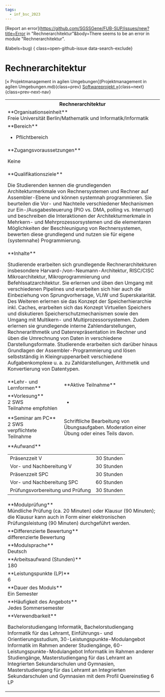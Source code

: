 ```yaml
---
tags:
  - inf_bsc_2023
---
```

[Report an error](https://github.com/SGSSGene/FUB-SUP/issues/new?title=Error in "Rechnerarchitektur"&body=There seems to be an error in module "Rechnerarchitektur".

<Describe here a slightly more detailed description of what is wrong>&labels=bug)
{ class=open-github-issue data-search-exclude}

# Rechnerarchitektur

[« Projektmanagement in agilen Umgebungen](Projektmanagement in agilen Umgebungen.md){class=prev}
[Softwareprojekt »](Softwareprojekt.md){class=next}
{class=prev-next-nav}

<table markdown id="moduledesc">
<tr markdown class="moduledesc_head"><th colspan="2">Rechnerarchitektur </th></tr>
<tr markdown><td colspan="2">**Organisationseinheit**   <br>Freie Universität Berlin/Mathematik und Informatik/Informatik</td></tr>

<tr markdown><td colspan="2">**Bereich**<br>


- Pflichtbereich

</td></tr>

<tr markdown><td colspan="2">**Zugangsvoraussetzungen** <br>

Keine


</td></tr>
<tr markdown><td colspan="2">**Qualifikationsziele**    <br>

Die Studierenden kennen die grundlegenden Architekturmerkmale von
Rechnersystemen und Rechner auf Assembler-Ebene und können systemnah
programmieren. Sie beurteilen die Vor- und Nachteile verschiedener
Mechanismen zur Ein-/Ausgabesteuerung (PIO vs. DMA, polling vs. Interrupt)
und beschreiben die Interaktionen der Architekturmerkmale in Mehrkern- und
Mehrprozessorsystemen und die elementaren Möglichkeiten der Beschleunigung
von Rechnersystemen, bewerten diese grundlegend und nutzen sie für eigene
(systemnahe) Programmierung.


</td></tr>
<tr markdown><td colspan="2">**Inhalte**                <br>

Studierende erarbeiten sich grundlegende Rechnerarchitekturen insbesondere
Harvard-/von-Neumann-Architektur, RISC/CISC Mikroarchitektur,
Mikroprogrammierung und Befehlssatzarchitektur. Sie erlernen und üben den
Umgang mit verschiedenen Pipelines und erarbeiten sich hier auch die
Einbeziehung von Sprungvorhersage, VLIW und Superskalarität. Des Weiteren
erlernen sie das Konzept der Speicherhierarchie inkl. Caches, erarbeiten
sich das Konzept Virtuellen Speichers und diskutieren
Speicherschutzmechanismen sowie den Umgang mit Multikern- und
Multiprozessorsystemen. Zudem erlernen sie grundlegende interne
Zahlendarstellungen, Rechnerarithmetik und Datenrepräsentation im Rechner
und üben die Umrechnung von Daten in verschiedene Darstellungsformate.
Studierende erarbeiten sich darüber hinaus Grundlagen der
Assembler-Programmierung und lösen selbstständig in Kleingruppenarbeit
verschiedene Aufgabenkomplexe u. a. zu Zahldarstellungen, Arithmetik und
Konvertierung von Datentypen.


</td></tr>

<tr markdown><td>**Lehr- und Lernformen**</td><td>**Aktive Teilnahme**</td></tr>
<tr markdown><td> **Vorlesung** <br>2 SWS <br> Teilnahme empfohlen</td><td>

-
</td></tr>
<tr markdown><td> **Seminar am PC** <br>2 SWS <br> verpflichtete Teilnahme</td><td>

Schriftliche Bearbeitung von Übungsaufgaben. Moderation einer Übung oder eines Teils davon.
</td></tr>
<tr markdown><td colspan="2">**Aufwand**                <br>
<table class="aufwand_table">
<tr><td>Präsenzzeit V</td><td>30 Stunden</td></tr>
<tr><td>Vor- und Nachbereitung V</td><td>30 Stunden</td></tr>
<tr><td>Präsenzzeit SPC</td><td>30 Stunden</td></tr>
<tr><td>Vor- und Nachbereitung SPC</td><td>60 Stunden</td></tr>
<tr><td>Prüfungsvorbereitung und Prüfung</td><td>30 Stunden</td></tr>
</table>

</td></tr>
<tr markdown><td colspan="2">**Modulprüfung**             <br>Mündliche Prüfung (ca. 20 Minuten) oder Klausur (90 Minuten); die Klausur
kann auch in Form einer elektronischen Prüfungsleistung (90 Minuten)
durchgeführt werden.


</td></tr>
<tr markdown><td colspan="2">**Differenzierte Bewertung** <br>differenzierte Bewertung

</td></tr>
<tr markdown><td colspan="2">**Modulsprache**             <br>Deutsch</td></tr>
<tr markdown><td colspan="2">**Arbeitsaufwand (Stunden)** <br>180</td></tr>
<tr markdown><td colspan="2">**Leistungspunkte (LP)**     <br>6</td></tr>
<tr markdown><td colspan="2">**Dauer des Moduls**         <br>Ein Semester</td></tr>
<tr markdown><td colspan="2">**Häufigkeit des Angebots**  <br>Jedes Sommersemester</td></tr>
<tr markdown><td colspan="2">**Verwendbarkeit**           <br>

Bachelorstudiengang Informatik, Bachelorstudiengang Informatik für das
Lehramt, Einführungs- und Orientierungsstudium,
30-Leistungspunkte-Modulangebot Informatik im Rahmen anderer Studiengänge,
60-Leistungspunkte-Modulangebot Informatik im Rahmen anderer Studiengänge,
Masterstudiengang für das Lehramt an Integrierten Sekundarschulen und
Gymnasien, Masterstudiengang für das Lehramt an Integrierten Sekundarschulen
und Gymnasien mit dem Profil Quereinstieg 6 LP


</td></tr>

</table>

